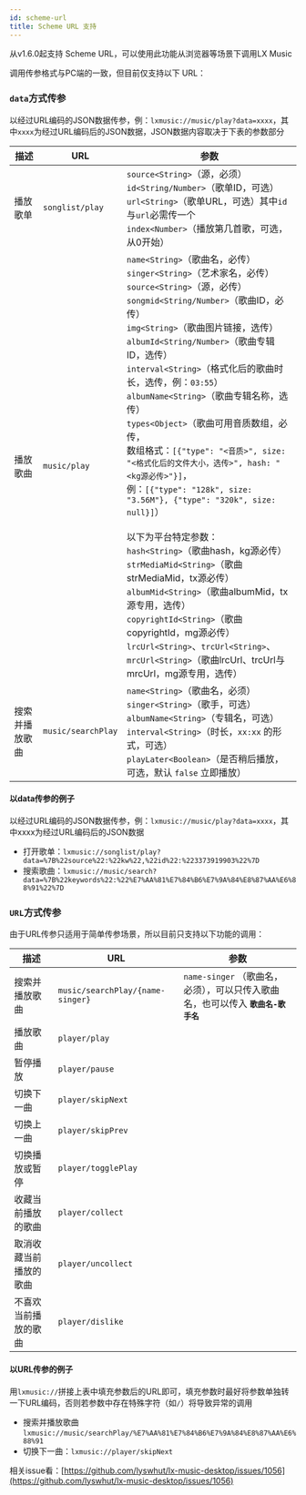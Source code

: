 ```yaml
---
id: scheme-url
title: Scheme URL 支持
---
```


从v1.6.0起支持 Scheme URL，可以使用此功能从浏览器等场景下调用LX Music

调用传参格式与PC端的一致，但目前仅支持以下 URL：

### `data`方式传参

以经过URL编码的JSON数据传参，例：`lxmusic://music/play?data=xxxx`，其中`xxxx`为经过URL编码后的JSON数据，JSON数据内容取决于下表的参数部分

| 描述 | URL | 参数
| --- | --- | ---
| 播放歌单 | `songlist/play` | `source<String>`（源，必须）<br />`id<String/Number>`（歌单ID，可选）<br />`url<String>`（歌单URL，可选）其中`id`与`url`必需传一个<br />`index<Number>`（播放第几首歌，可选，从0开始）
| 播放歌曲 | `music/play` | `name<String>`（歌曲名，必传）<br />`singer<String>`（艺术家名，必传）<br />`source<String>`（源，必传）<br />`songmid<String/Number>`（歌曲ID，必传）<br />`img<String>`（歌曲图片链接，选传）<br />`albumId<String/Number>`（歌曲专辑ID，选传）<br />`interval<String>`（格式化后的歌曲时长，选传，例：`03:55`）<br />`albumName<String>`（歌曲专辑名称，选传）<br />`types<Object>`（歌曲可用音质数组，必传，<br />数组格式：`[{"type": "<音质>", size: "<格式化后的文件大小，选传>", hash: "<kg源必传>"}]`，<br />例：`[{"type": "128k", size: "3.56M"}, {"type": "320k", size: null}]`）<br /><br />以下为平台特定参数：<br />`hash<String>`（歌曲hash，kg源必传）<br />`strMediaMid<String>`（歌曲strMediaMid，tx源必传）<br />`albumMid<String>`（歌曲albumMid，tx源专用，选传）<br />`copyrightId<String>`（歌曲copyrightId，mg源必传）<br />`lrcUrl<String>`、`trcUrl<String>`、`mrcUrl<String>`（歌曲lrcUrl、trcUrl与mrcUrl，mg源专用，选传）
| 搜索并播放歌曲 | `music/searchPlay` | `name<String>`（歌曲名，必须）<br />`singer<String>`（歌手，可选）<br />`albumName<String>`（专辑名，可选）<br />`interval<String>`（时长，`xx:xx` 的形式，可选）<br />`playLater<Boolean>`（是否稍后播放，可选，默认 `false` 立即播放）

#### 以data传参的例子

以经过URL编码的JSON数据传参，例：`lxmusic://music/play?data=xxxx`，其中xxxx为经过URL编码后的JSON数据

- 打开歌单：`lxmusic://songlist/play?data=%7B%22source%22:%22kw%22,%22id%22:%223373919903%22%7D`
- 搜索歌曲：`lxmusic://music/search?data=%7B%22keywords%22:%22%E7%AA%81%E7%84%B6%E7%9A%84%E8%87%AA%E6%88%91%22%7D`

### `URL`方式传参

由于URL传参只适用于简单传参场景，所以目前只支持以下功能的调用：

| 描述 | URL | 参数
| --- | --- | ---
| 搜索并播放歌曲 | `music/searchPlay/{name-singer}` | `name-singer` （歌曲名，必须），可以只传入歌曲名，也可以传入 **`歌曲名-歌手名`**
| 播放歌曲 | `player/play` |
| 暂停播放 | `player/pause` |
| 切换下一曲 | `player/skipNext` |
| 切换上一曲 | `player/skipPrev` |
| 切换播放或暂停 | `player/togglePlay` |
| 收藏当前播放的歌曲 | `player/collect` |
| 取消收藏当前播放的歌曲 | `player/uncollect` |
| 不喜欢当前播放的歌曲 | `player/dislike` |

#### 以URL传参的例子

用`lxmusic://`拼接上表中填充参数后的URL即可，填充参数时最好将参数单独转一下URL编码，否则若参数中存在特殊字符（如`/`）将导致异常的调用

- 搜索并播放歌曲`lxmusic://music/searchPlay/%E7%AA%81%E7%84%B6%E7%9A%84%E8%87%AA%E6%88%91`
- 切换下一曲：`lxmusic://player/skipNext`

相关issue看：[https://github.com/lyswhut/lx-music-desktop/issues/1056](https://github.com/lyswhut/lx-music-desktop/issues/1056)
